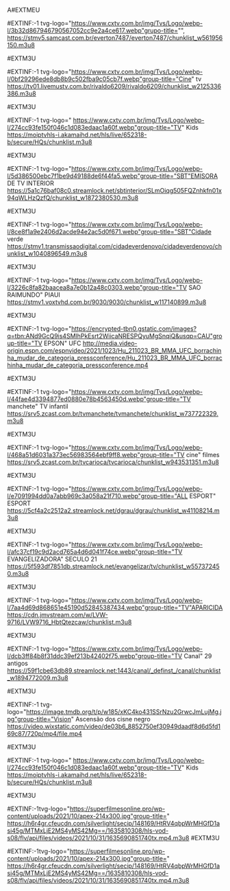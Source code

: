 A#EXTMEU

#EXTINF:-1 tvg-logo="https://www.cxtv.com.br/img/Tvs/Logo/webp-l/3b32d867946790567052cc9e2a4ce617.webp"grupo-title="",
https://stmv5.samcast.com.br/everton7487/everton7487/chunklist_w561956150.m3u8

 #EXTM3U

#EXTINF:-1 tvg-logo="https://www.cxtv.com.br/img/Tvs/Logo/webp-l/0bf29296ede8db8b9c502fba9c05cb7f.webp"group-title="Cine" tv
https://tv01.livemustv.com.br/rivaldo6209/rivaldo6209/chunklist_w2125336386.m3u8

 #EXTM3U

#EXTINF:-1 tvg-logo=" https://www.cxtv.com.br/img/Tvs/Logo/webp-l/274cc93fe150f046c1d083edaac1a60f.webp"group-title="TV" Kids
https://moiptvhls-i.akamaihd.net/hls/live/652318-b/secure/HQs/chunklist.m3u8

 #EXTM3U

#EXTINF:-1 tvg-logo="https://www.cxtv.com.br/img/Tvs/Logo/webp-l/5d386500ebc7f1be9d49188de6f44fa5.webp"group-title="SBT"EMISORA DE TV INTERIOR
https://5a1c76baf08c0.streamlock.net/sbtinterior/SLmOiqg505FQZnhkfn01x94qWLHzQzfQ/chunklist_w1872380530.m3u8

 #EXTM3U

#EXTINF:-1 tvg-logo="https://www.cxtv.com.br/img/Tvs/Logo/webp-l/8ce8f1a9e2406d2acde94e2ac5d0f671.webp"group-title="SBT"Cidade verde
https://stmv1.transmissaodigital.com/cidadeverdenovo/cidadeverdenovo/chunklist_w1040896549.m3u8

 #EXTM3U

#EXTINF:-1 tvg-logo="https://www.cxtv.com.br/img/Tvs/Logo/webp-l/3226c8fa82baacea8a7e0b12a48c0303.webp"group-title="TV SAO RAIMUNDO" PIAUI
https://stmv1.voxtvhd.com.br/9030/9030/chunklist_w117140899.m3u8
 
#EXTM3U

#EXTINF:-1 tvg-logo="https://encrypted-tbn0.gstatic.com/images?q=tbn:ANd9GcQ9is4SMlhPkEsrt2WiicaNRESPQyuMgSnqiQ&usqp=CAU"group-title="TV EPSON" UFC
http://media.video-origin.espn.com/espnvideo/2021/1023/Hu_211023_BR_MMA_UFC_borrachinha_mudar_de_categoria_pressconference/Hu_211023_BR_MMA_UFC_borrachinha_mudar_de_categoria_pressconference.mp4

#EXTM3U

#EXTINF:-1 tvg-logo="https://www.cxtv.com.br/img/Tvs/Logo/webp-l/44fae4d3394877ed0880e78b4563450d.webp"group-title="TV manchete" TV infantil
https://srv5.zcast.com.br/tvmanchete/tvmanchete/chunklist_w737722329.m3u8

#EXTM3U

#EXTINF:-1 tvg-logo="https://www.cxtv.com.br/img/Tvs/Logo/webp-l/468a51d6031a373ec56983564ebf9ff8.webp"group-title="TV cine" filmes
https://srv5.zcast.com.br/tvcarioca/tvcarioca/chunklist_w943531351.m3u8

#EXTM3U

#EXTINF:-1 tvg-logo="https://www.cxtv.com.br/img/Tvs/Logo/webp-l/e7091994dd0a7abb969c3a058a21f710.webp"group-title="ALL ESPORT" ESPORT
https://5cf4a2c2512a2.streamlock.net/dgrau/dgrau/chunklist_w41108214.m3u8

#EXTM3U

#EXTINF:-1 tvg-logo="https://www.cxtv.com.br/img/Tvs/Logo/webp-l/afc37cf19c9d2acd765a4d6d041f74ce.webp"group-title="TV EVANGELIZADORA" SECULO 21
https://5f593df7851db.streamlock.net/evangelizar/tv/chunklist_w557372450.m3u8

#EXTM3U

#EXTINF:-1 tvg-logo="https://www.cxtv.com.br/img/Tvs/Logo/webp-l/7aa4d69d868651e45190d52845387434.webp"group-title="TV"APARICIDA
https://cdn.jmvstream.com/w/LVW-9716/LVW9716_HbtQtezcaw/chunklist.m3u8

#EXTM3U

#EXTINF:-1 tvg-logo="https://www.cxtv.com.br/img/Tvs/Logo/webp-l/dcb3ff84b8f31ddc39ef213b42402f75.webp"group-title="TV Canal" 29 antigos
https://59f1cbe63db89.streamlock.net:1443/canal/_definst_/canal/chunklist_w1894772009.m3u8

#EXTM3U

#EXTINF:-1 tvg-logo="https://image.tmdb.org/t/p/w185/xKC4ko431SSrNzu2GrwcJmLujMg.jpg"group-title="Vision" Ascensão dos cisne negro
https://video.wixstatic.com/video/de03b6_8852750ef30949daadf8d6d5fd169c87/720p/mp4/file.mp4


#EXTM3U

#EXTINF:-1 tvg-logo=" https://www.cxtv.com.br/img/Tvs/Logo/webp-l/274cc93fe150f046c1d083edaac1a60f.webp"group-title="TV" Kids
https://moiptvhls-i.akamaihd.net/hls/live/652318-b/secure/HQs/chunklist.m3u8

#EXTM3U

#EXTINF:-1tvg-logo="https://superfilmesonline.pro/wp-content/uploads/2021/10/apex-214x300.jpg"group-title="
https://h6r4gr.cfeucdn.com/silverlight/secip/148169/HtRV4qbpWrMHGfD1asi45g/MTMxLjE2MS4yMS42Mg==/1635810308/hls-vod-s08/flv/api/files/videos/2021/10/31/1635690851740tx.mp4.m3u8
#EXTM3U

#EXTINF:-1tvg-logo="https://superfilmesonline.pro/wp-content/uploads/2021/10/apex-214x300.jpg"group-title="
https://h6r4gr.cfeucdn.com/silverlight/secip/148169/HtRV4qbpWrMHGfD1asi45g/MTMxLjE2MS4yMS42Mg==/1635810308/hls-vod-s08/flv/api/files/videos/2021/10/31/1635690851740tx.mp4.m3u8
